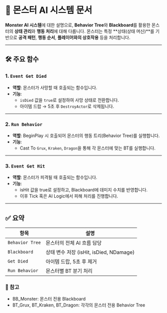 # 🧠 몬스터 AI 시스템 문서

**Monster AI 시스템**에 대한 설명으로, **Behavior Tree**와 **Blackboard**를 활용한 몬스터의 **상태 관리**와 **행동 처리**에 대해 다룹니다. 몬스터는 특정 **상태(상태 머신)**를 기반으로 **공격 패턴**, **행동 순서**, **플레이어와의 상호작용** 등을 처리합니다.

---

## 🛠 주요 함수

### 1. `Event Get Died`

- **역할**: 몬스터가 사망할 때 호출되는 함수입니다.
- **기능**:
  - `isDied` 값을 `true`로 설정하여 사망 상태로 전환합니다.
  - 아이템 드랍 → 5초 후 `DestroyActor`로 삭제됩니다.

---

### 2. `Run Behavior`
- **역할**: BeginPlay 시 호출되어 몬스터의 행동 트리(Behavior Tree)를 실행합니다.
- **기능**:
  - Cast To `Grux`, `Kraken`, `Dragon`을 통해 각 몬스터에 맞는 BT를 실행합니다.

---

### 3. `Event Get Hit`
- **역할**: 몬스터가 피격될 때 호출되는 함수입니다.
- **기능**:
  - isHit 값을 true로 설정하고, Blackboard에 데미지 수치를 반영합니다.
  - 이후 Tick 혹은 AI Logic에서 피해 처리를 진행합니다.

--- 

## ✅ 요약
| 항목 | 설명 |
|--------|------|
|`Behavior Tree`|몬스터의 전체 AI 흐름 담당|
|`Blackboard`|상태 변수 저장 (isHit, isDied, NDamage)|
|`Get Died`|아이템 드랍, 5초 후 제거|
|`Run Behavior`|몬스터별 BT 분기 처리|

### 🧾 참고
- BB_Monster: 몬스터 전용 Blackboard
- BT_Grux, BT_Kraken, BT_Dragon: 각각의 몬스터 전용 Behavior Tree

